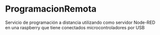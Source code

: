 # ProgramacionRemota
Servicio de programación a distancia utilizando como servidor Node-RED en una raspberry que tiene conectados microcontroladores por USB
